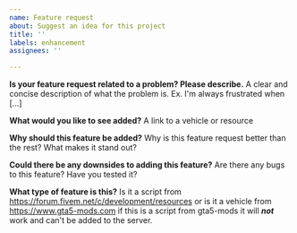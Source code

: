 ```yaml
---
name: Feature request
about: Suggest an idea for this project
title: ''
labels: enhancement
assignees: ''

---
```


**Is your feature request related to a problem? Please describe.**
A clear and concise description of what the problem is. Ex. I'm always frustrated when [...]

**What would you like to see added?**
A link to a vehicle or resource

**Why should this feature be added?**
Why is this feature request better than the rest? What makes it stand out?

**Could there be any downsides to adding this feature?**
Are there any bugs to this feature? Have you tested it?

**What type of feature is this?**
Is it a script from https://forum.fivem.net/c/development/resources or is it a vehicle from https://www.gta5-mods.com if this is a script from gta5-mods it will ***not*** work and can't be added to the server.

